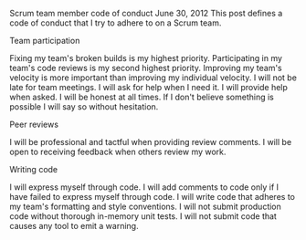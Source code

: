 Scrum team member code of conduct
June 30, 2012
This post defines a code of conduct that I try to adhere to on a Scrum team.

Team participation

Fixing my team's broken builds is my highest priority.
Participating in my team's code reviews is my second highest priority.
Improving my team's velocity is more important than improving my individual velocity.
I will not be late for team meetings.
I will ask for help when I need it.
I will provide help when asked.
I will be honest at all times.
If I don't believe something is possible I will say so without hesitation.

Peer reviews

I will be professional and tactful when providing review comments.
I will be open to receiving feedback when others review my work.

Writing code

I will express myself through code.
I will add comments to code only if I have failed to express myself through code.
I will write code that adheres to my team's formatting and style conventions.
I will not submit production code without thorough in-memory unit tests.
I will not submit code that causes any tool to emit a warning.